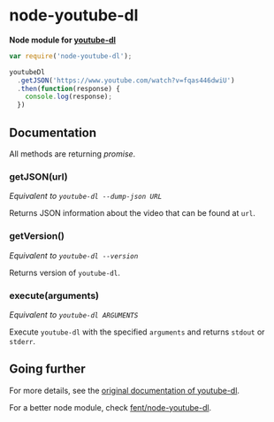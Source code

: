 # node-youtube-dl
**Node module for [youtube-dl](http://rg3.github.io/youtube-dl/)**

```js
var require('node-youtube-dl');

youtubeDl
  .getJSON('https://www.youtube.com/watch?v=fqas446dwiU')
  .then(function(response) {
    console.log(response);
  })
```

## Documentation

All methods are returning *promise*.

### getJSON(url)
*Equivalent to `youtube-dl --dump-json URL`*

Returns JSON information about the video that can be found at `url`.

### getVersion()
*Equivalent to `youtube-dl --version`*

Returns version of `youtube-dl`.

### execute(arguments)
*Equivalent to `youtube-dl ARGUMENTS`*

Execute `youtube-dl` with the specified `arguments` and returns `stdout` or `stderr`.


## Going further

For more details, see the [original documentation of youtube-dl](https://github.com/rg3/youtube-dl/blob/master/README.md#readme).

For a better node module, check [fent/node-youtube-dl](https://github.com/fent/node-youtube-dl).

